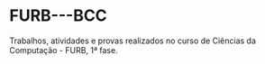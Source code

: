 # FURB---BCC

Trabalhos, atividades e provas realizados no curso de Ciências da Computação - FURB, 1ª fase.
